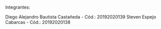 Integrantes:

Diego Alejandro Bautista Castañeda - Cód.: 20192020139
Steven Espejo Cabarcas - Cód.: 20192020138
